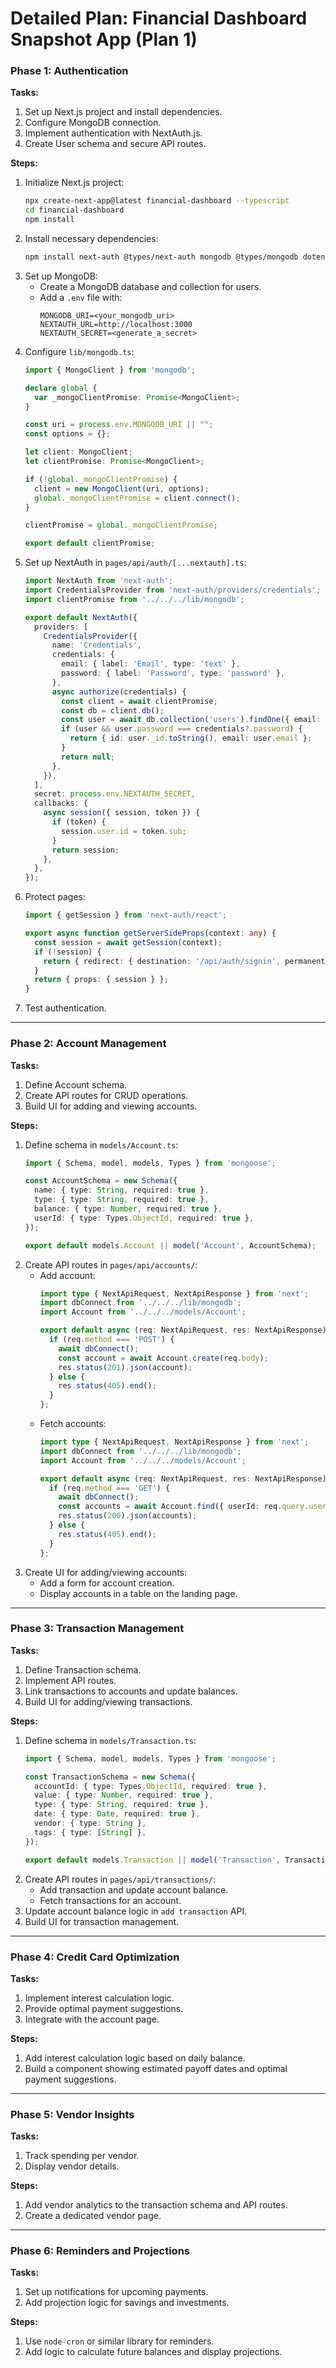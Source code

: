 # Detailed Plan: Financial Dashboard Snapshot App (Plan 1)

### **Phase 1: Authentication**

**Tasks:**
1. Set up Next.js project and install dependencies.
2. Configure MongoDB connection.
3. Implement authentication with NextAuth.js.
4. Create User schema and secure API routes.

**Steps:**
1. Initialize Next.js project:
   ```bash
   npx create-next-app@latest financial-dashboard --typescript
   cd financial-dashboard
   npm install
   ```
2. Install necessary dependencies:
   ```bash
   npm install next-auth @types/next-auth mongodb @types/mongodb dotenv
   ```
3. Set up MongoDB:
   - Create a MongoDB database and collection for users.
   - Add a `.env` file with:
     ```env
     MONGODB_URI=<your_mongodb_uri>
     NEXTAUTH_URL=http://localhost:3000
     NEXTAUTH_SECRET=<generate_a_secret>
     ```
4. Configure `lib/mongodb.ts`:
   ```typescript
   import { MongoClient } from 'mongodb';

   declare global {
     var _mongoClientPromise: Promise<MongoClient>;
   }

   const uri = process.env.MONGODB_URI || "";
   const options = {};

   let client: MongoClient;
   let clientPromise: Promise<MongoClient>;

   if (!global._mongoClientPromise) {
     client = new MongoClient(uri, options);
     global._mongoClientPromise = client.connect();
   }

   clientPromise = global._mongoClientPromise;

   export default clientPromise;
   ```
5. Set up NextAuth in `pages/api/auth/[...nextauth].ts`:
   ```typescript
   import NextAuth from 'next-auth';
   import CredentialsProvider from 'next-auth/providers/credentials';
   import clientPromise from '../../../lib/mongodb';

   export default NextAuth({
     providers: [
       CredentialsProvider({
         name: 'Credentials',
         credentials: {
           email: { label: 'Email', type: 'text' },
           password: { label: 'Password', type: 'password' },
         },
         async authorize(credentials) {
           const client = await clientPromise;
           const db = client.db();
           const user = await db.collection('users').findOne({ email: credentials?.email });
           if (user && user.password === credentials?.password) {
             return { id: user._id.toString(), email: user.email };
           }
           return null;
         },
       }),
     ],
     secret: process.env.NEXTAUTH_SECRET,
     callbacks: {
       async session({ session, token }) {
         if (token) {
           session.user.id = token.sub;
         }
         return session;
       },
     },
   });
   ```
6. Protect pages:
   ```typescript
   import { getSession } from 'next-auth/react';

   export async function getServerSideProps(context: any) {
     const session = await getSession(context);
     if (!session) {
       return { redirect: { destination: '/api/auth/signin', permanent: false } };
     }
     return { props: { session } };
   }
   ```
7. Test authentication.

---

### **Phase 2: Account Management**

**Tasks:**
1. Define Account schema.
2. Create API routes for CRUD operations.
3. Build UI for adding and viewing accounts.

**Steps:**
1. Define schema in `models/Account.ts`:
   ```typescript
   import { Schema, model, models, Types } from 'mongoose';

   const AccountSchema = new Schema({
     name: { type: String, required: true },
     type: { type: String, required: true },
     balance: { type: Number, required: true },
     userId: { type: Types.ObjectId, required: true },
   });

   export default models.Account || model('Account', AccountSchema);
   ```
2. Create API routes in `pages/api/accounts/`:
   - Add account:
     ```typescript
     import type { NextApiRequest, NextApiResponse } from 'next';
     import dbConnect from '../../../lib/mongodb';
     import Account from '../../../models/Account';

     export default async (req: NextApiRequest, res: NextApiResponse) => {
       if (req.method === 'POST') {
         await dbConnect();
         const account = await Account.create(req.body);
         res.status(201).json(account);
       } else {
         res.status(405).end();
       }
     };
     ```
   - Fetch accounts:
     ```typescript
     import type { NextApiRequest, NextApiResponse } from 'next';
     import dbConnect from '../../../lib/mongodb';
     import Account from '../../../models/Account';

     export default async (req: NextApiRequest, res: NextApiResponse) => {
       if (req.method === 'GET') {
         await dbConnect();
         const accounts = await Account.find({ userId: req.query.userId });
         res.status(200).json(accounts);
       } else {
         res.status(405).end();
       }
     };
     ```
3. Create UI for adding/viewing accounts:
   - Add a form for account creation.
   - Display accounts in a table on the landing page.

---

### **Phase 3: Transaction Management**

**Tasks:**
1. Define Transaction schema.
2. Implement API routes.
3. Link transactions to accounts and update balances.
4. Build UI for adding/viewing transactions.

**Steps:**
1. Define schema in `models/Transaction.ts`:
   ```typescript
   import { Schema, model, models, Types } from 'mongoose';

   const TransactionSchema = new Schema({
     accountId: { type: Types.ObjectId, required: true },
     value: { type: Number, required: true },
     type: { type: String, required: true },
     date: { type: Date, required: true },
     vendor: { type: String },
     tags: { type: [String] },
   });

   export default models.Transaction || model('Transaction', TransactionSchema);
   ```
2. Create API routes in `pages/api/transactions/`:
   - Add transaction and update account balance.
   - Fetch transactions for an account.
3. Update account balance logic in `add transaction` API.
4. Build UI for transaction management.

---

### **Phase 4: Credit Card Optimization**

**Tasks:**
1. Implement interest calculation logic.
2. Provide optimal payment suggestions.
3. Integrate with the account page.

**Steps:**
1. Add interest calculation logic based on daily balance.
2. Build a component showing estimated payoff dates and optimal payment suggestions.

---

### **Phase 5: Vendor Insights**

**Tasks:**
1. Track spending per vendor.
2. Display vendor details.

**Steps:**
1. Add vendor analytics to the transaction schema and API routes.
2. Create a dedicated vendor page.

---

### **Phase 6: Reminders and Projections**

**Tasks:**
1. Set up notifications for upcoming payments.
2. Add projection logic for savings and investments.

**Steps:**
1. Use `node-cron` or similar library for reminders.
2. Add logic to calculate future balances and display projections.

